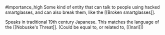#importance_high 
Some kind of entity that can talk to people using hacked smartglasses, and can also break them, like the [[Broken smartglasses]].

Speaks in traditional 19th century Japanese.
This matches the language of the [[Nobuske's Threat]].
(Could be equal to, or related to, [[Inari]])

